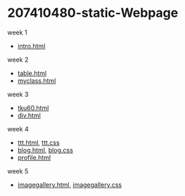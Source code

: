 # 207410480-static-Webpage

week 1
* [intro.html](https://github.com/VLDE/207410480-static-Webpage/blob/master/w1/intro.html)

week 2
* [table.html](https://github.com/VLDE/207410480-static-Webpage/blob/master/w2/table.html)
* [myclass.html](https://github.com/VLDE/207410480-static-Webpage/blob/master/w2%20HW/myclass.html)

week 3
* [tku60.html](https://github.com/VLDE/207410480-static-Webpage/blob/master/w3/tku60.html)
* [div.html](https://github.com/VLDE/207410480-static-Webpage/blob/master/w2%20HW/myclass.html)

week 4
* [ttt.html](https://github.com/VLDE/207410480-static-Webpage/blob/master/w4%20HW/profile.html), [ttt.css](https://github.com/VLDE/207410480-static-Webpage/blob/master/w4/ttt.css)
* [blog.html](), [blog.css]()
* [profile.html](https://github.com/VLDE/207410480-static-Webpage/blob/master/w4%20HW/profile.html)

week 5
* [imagegallery.html](), [imagegallery.css]()
<!--stackedit_data:
eyJoaXN0b3J5IjpbLTE5NDY0NzY1OTVdfQ==
-->